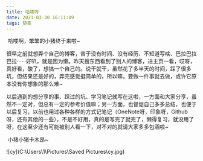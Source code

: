```yaml
---
title: 哈喽呀
date: 2021-03-30 16:11:09
tags: 随笔
---
```


​		哈喽啊，笨笨的小猪终于来啦~

​		很早之前就想弄个自己的博客，苦于没有时间、没有经历、不知道写啥、巴拉巴拉巴拉······好叭，就是因为懒。昨天搜东西看到了别人的博客，进主页一看，哎呀，真好看，酸了，想搞一个自己的。说干就干，虽然花了多半天的时间，踩了很多坑，但结果还是好的，弄完感觉挺简单的，所以嘛，要做一件事就去做，或许它原本没有你想象的那么难~

​		以后遇到的想分享的事、踩过的坑、学习笔记就写在这啦，一方面和大家分享，虽然不一定对，但总有一定的参考价值嘛；另一方面，也督促自己多多总结，也便于以后复习，以前也用过各种各样的方式记笔记（OneNote呀，印象呀，Github呀，还有其他的一些），不是不好用，真的是写完了就完了，懒得复习，就没用了呀，在这至少还有可能被别人看一下，对不对的就请大家多多包涵啦~

​		小猪小猪卡木昂~

![cy](C:\Users\1\Pictures\Saved Pictures\cy.jpg)